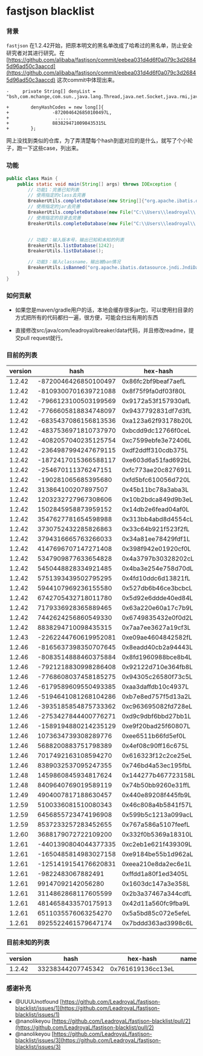 # fastjson blacklist

### 背景

`fastjson` 在1.2.42开始，把原本明文的黑名单改成了哈希过的黑名单，防止安全研究者对其进行研究。在 [https://github.com/alibaba/fastjson/commit/eebea031d4d6f0a079c3d26845d96ad50c3aaccd](https://github.com/alibaba/fastjson/commit/eebea031d4d6f0a079c3d26845d96ad50c3aaccd) 这次commit中体现出来。

```
-     private String[] denyList = "bsh,com.mchange,com.sun.,java.lang.Thread,java.net.Socket,java.rmi,javax.xml,org.apache.bcel,org.apache.commons.beanutils,org.apache.commons.collections.Transformer,org.apache.commons.collections.functors,org.apache.commons.collections4.comparators,org.apache.commons.fileupload,org.apache.myfaces.context.servlet,org.apache.tomcat,org.apache.wicket.util,org.apache.xalan,org.codehaus.groovy.runtime,org.hibernate,org.jboss,org.mozilla.javascript,org.python.core,org.springframework".split(",");

+        denyHashCodes = new long[]{
+                -8720046426850100497L,
+                 ......
+                8838294710098435315L
+        };

```

网上没找到类似的仓库，为了弄清楚每个hash到底对应的是什么，就写了个小轮子，跑一下这些case，列出来。

### 功能

```java
public class Main {
    public static void main(String[] args) throws IOException {
        // 功能1：完善已知列表
        // 使用指定的class去完善
        BreakerUtils.completeDatabase(new String[]{"org.apache.ibatis.datasource.jndi.JndiDataSourceFactory"});
        // 使用指定的jar去完善
        BreakerUtils.completeDatabase(new File("C:\\Users\\leadroyal\\.gradle\\caches\\modules-2\\files-2.1\\com.alibaba\\fastjson\\1.2.24\\a2b82688715ee16d874d90229d204daf3efcac8e\\fastjson-1.2.24.jar"));
        // 使用指定的目录去完善
        BreakerUtils.completeDatabase(new File("C:\\Users\\leadroyal\\.gradle\\caches\\modules-2\\files-2.1\\"), true);


        // 功能2：输入版本号，输出已知和未知的列表
        BreakerUtils.listDatabase(1242);
        BreakerUtils.listDatabase();

        // 功能3：输入classname，输出被ban情况
        BreakerUtils.isBanned("org.apache.ibatis.datasource.jndi.JndiDataSourceFactory");
    }
}
```

### 如何贡献

- 如果您是maven/gradle用户的话，本地会缓存很多jar包，可以使用扫目录的方式把所有的代码都扫一遍，很方便，可能会扫出有用的东西

- 直接修改src/java/com/leadroyal/breaker/data代码，并且修改readme，提交pull request就行。

### 目前的列表

| version | hash | hex-hash | name |
|---|---|---|---|
| 1.2.42 | -8720046426850100497 | 0x86fc2bf9beaf7aefL | org.apache.commons.collections4.comparators |
| 1.2.42 | -8109300701639721088 | 0x8f75f9fa0df03f80L | org.python.core |
| 1.2.42 | -7966123100503199569 | 0x9172a53f157930afL | org.apache.tomcat |
| 1.2.42 | -7766605818834748097 | 0x9437792831df7d3fL | org.apache.xalan |
| 1.2.42 | -6835437086156813536 | 0xa123a62f93178b20L | javax.xml |
| 1.2.42 | -4837536971810737970 | 0xbcdd9dc12766f0ceL | org.springframework. |
| 1.2.42 | -4082057040235125754 | 0xc7599ebfe3e72406L | org.apache.commons.beanutils |
| 1.2.42 | -2364987994247679115 | 0xdf2ddff310cdb375L | org.apache.commons.collections.Transformer |
| 1.2.42 | -1872417015366588117 | 0xe603d6a51fad692bL | org.codehaus.groovy.runtime |
| 1.2.42 | -254670111376247151 | 0xfc773ae20c827691L  | java.lang.Thread |
| 1.2.42 | -190281065685395680 | 0xfd5bfc610056d720L  | javax.net. |
| 1.2.42 | 313864100207897507 | 0x45b11bc78a3aba3L  | com.mchange |
| 1.2.42 | 1203232727967308606 | 0x10b2bdca849d9b3eL | org.apache.wicket.util |
| 1.2.42 | 1502845958873959152 | 0x14db2e6fead04af0L  | java.util.jar. |
| 1.2.42 | 3547627781654598988 | 0x313bb4abd8d4554cL | org.mozilla.javascript |
| 1.2.42 | 3730752432285826863 | 0x33c64b921f523f2fL | java.rmi |
| 1.2.42 | 3794316665763266033 | 0x34a81ee78429fdf1L  | java.util.prefs. |
| 1.2.42 | 4147696707147271408 | 0x398f942e01920cf0L | com.sun. |
| 1.2.42 | 5347909877633654828 | 0x4a3797b30328202cL | java.util.logging. |
| 1.2.42 | 5450448828334921485 | 0x4ba3e254e758d70dL | org.apache.bcel |
| 1.2.42 | 5751393439502795295 | 0x4fd10ddc6d13821fL | java.net.Socket |
| 1.2.42 | 5944107969236155580 | 0x527db6b46ce3bcbcL | org.apache.commons.fileupload |
| 1.2.42 | 6742705432718011780 | 0x5d92e6ddde40ed84L | org.jboss |
| 1.2.42 | 7179336928365889465 | 0x63a220e60a17c7b9L | org.hibernate |
| 1.2.42 | 7442624256860549330 | 0x6749835432e0f0d2L | org.apache.commons.collections.functors |
| 1.2.42 | 8838294710098435315 | 0x7aa7ee3627a19cf3L | org.apache.myfaces.context.servlet |
| 1.2.43 | -2262244760619952081 | 0xe09ae4604842582fL | java.net.URL |
| 1.2.46 | -8165637398350707645 | 0x8eadd40cb2a94443L | junit. |
| 1.2.46 | -8083514888460375884 | 0x8fd1960988bce8b4L | org.apache.ibatis.datasource |
| 1.2.46 | -7921218830998286408 | 0x92122d710e364fb8L | org.osjava.sj. |
| 1.2.46 | -7768608037458185275 | 0x94305c26580f73c5L | org.apache.log4j. |
| 1.2.46 | -6179589609550493385 | 0xaa3daffdb10c4937L | org.logicalcobwebs. |
| 1.2.46 | -5194641081268104286 | 0xb7e8ed757f5d13a2L | org.apache.logging. |
| 1.2.46 | -3935185854875733362 | 0xc963695082fd728eL | org.apache.commons.dbcp |
| 1.2.46 | -2753427844400776271 | 0xd9c9dbf6bbd27bb1L | com.ibatis.sqlmap.engine.datasource |
| 1.2.46 | -1589194880214235129 | 0xe9f20bad25f60807L | org.jdom. |
| 1.2.46 | 1073634739308289776 | 0xee6511b66fd5ef0L | org.slf4j. |
| 1.2.46 | 5688200883751798389 | 0x4ef08c90ff16c675L | javassist. |
| 1.2.46 | 7017492163108594270 | 0x616323f12c2ce25eL | oracle.net |
| 1.2.46 | 8389032537095247355 | 0x746bd4a53ec195fbL | org.jaxen. |
| 1.2.48 | 1459860845934817624 | 0x144277b467723158L | java.net.InetAddress |
| 1.2.48 | 8409640769019589119 | 0x74b50bb9260e31ffL | java.lang.Class |
| 1.2.49 | 4904007817188630457 | 0x440e89208f445fb9L | com.alibaba.fastjson.annotation |
| 1.2.59 | 5100336081510080343 | 0x46c808a4b5841f57L | org.apache.cxf.jaxrs.provider. |
| 1.2.59 | 6456855723474196908 | 0x599b5c1213a099acL | ch.qos.logback. |
| 1.2.59 | 8537233257283452655 | 0x767a586a5107feefL | net.sf.ehcache.transaction.manager. |
| 1.2.60 | 3688179072722109200 | 0x332f0b5369a18310L | com.zaxxer.hikari. |
| 1.2.61 | -4401390804044377335 | 0xc2eb1e621f439309L | flex.messaging.util.concurrent.AsynchBeansWorkManagerExecutor |
| 1.2.61 | -1650485814983027158 | 0xe9184be55b1d962aL | org.apache.openjpa.ee. |
| 1.2.61 | -1251419154176620831 | 0xeea210e8da2ec6e1L | oracle.jdbc.rowset.OracleJDBCRowSet |
| 1.2.61 | -9822483067882491 | 0xffdd1a80f1ed3405L | com.mysql.cj.jdbc.admin. |
| 1.2.61 | 99147092142056280 | 0x1603dc147a3e358L | oracle.jdbc.connector.OracleManagedConnectionFactory |
| 1.2.61 | 3114862868117605599 | 0x2b3a37467a344cdfL | org.apache.ibatis.parsing. |
| 1.2.61 | 4814658433570175913 | 0x42d11a560fc9fba9L | org.apache.axis2.jaxws.spi.handler. |
| 1.2.61 | 6511035576063254270 | 0x5a5bd85c072e5efeL | jodd.db.connection. |
| 1.2.61 | 8925522461579647174 | 0x7bddd363ad3998c6L | org.apache.commons.configuration.JNDIConfiguration |



### 目前未知的列表

| version | hash | hex-hash | name |
|---|---|---|---|
| 1.2.42 | 33238344207745342 | 0x761619136cc13eL | |

### 感谢补充

- @UUUUnotfound [https://github.com/LeadroyaL/fastjson-blacklist/issues/1](https://github.com/LeadroyaL/fastjson-blacklist/issues/1)
- @nanolikeyou [https://github.com/LeadroyaL/fastjson-blacklist/pull/2](https://github.com/LeadroyaL/fastjson-blacklist/pull/2)
- @nanolikeyou [https://github.com/LeadroyaL/fastjson-blacklist/issues/3](https://github.com/LeadroyaL/fastjson-blacklist/issues/3)